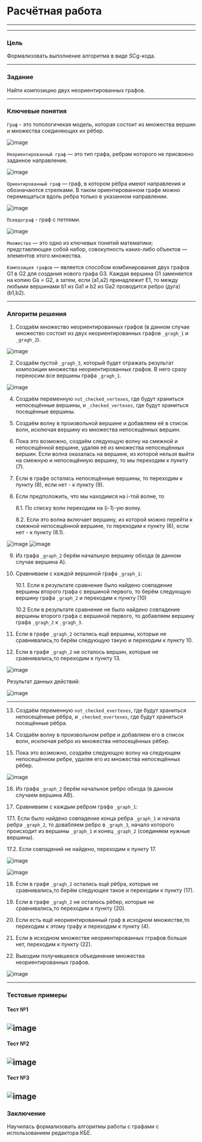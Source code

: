 # Расчётная работа

---
---

### Цель

Формализовать выполнение алгоритма в виде SCg-кода.

---


### Задание

Найти композицию двух неориентированных графов.

---

### Ключевые понятия

`Граф` - это топологичекая модель, которая состоит из множества вершин и множества соединяющих их рёбер. 

![image](https://github.com/iis-32170x/RPIIS/blob/%D0%A0%D1%83%D0%BC%D1%8F%D0%BD%D1%86%D0%B5%D0%B2%D0%B0_%D0%AF/Sem2/images/%D0%B3%D1%80%D0%B0%D1%84.png)


`Неориентированный граф` —  это тип графа, ребрам которого не присвоено заданное направление.

![image](https://github.com/iis-32170x/RPIIS/blob/%D0%A0%D1%83%D0%BC%D1%8F%D0%BD%D1%86%D0%B5%D0%B2%D0%B0_%D0%AF/Sem2/images/%D0%BD%D0%B5%D0%BE%D1%80%D0%B5%D0%BD%D1%82%D0%B8%D1%80%D0%BE%D0%B2%D0%B0%D0%BD%D0%BD%D1%8B%D0%B9%D0%B3%D1%80%D0%B0%D1%84.png)


`Ориентированный граф` — граф, в котором рёбра имеют направления и обозначаются стрелками. В таком ориентированном графе можно перемещаться вдоль ребра только в указанном направлении.

![image](https://github.com/iis-32170x/RPIIS/blob/%D0%A0%D1%83%D0%BC%D1%8F%D0%BD%D1%86%D0%B5%D0%B2%D0%B0_%D0%AF/Sem2/images/%D0%BE%D1%80%D0%B5%D0%BD%D1%82%D0%B8%D1%80%D0%BE%D0%B2%D0%B0%D0%BD%D0%BD%D1%8B%D0%B9%20%D0%B3%D1%80%D0%B0%D1%84.png)


`Псевдограф` - граф с петлями.

![image](https://github.com/iis-32170x/RPIIS/blob/%D0%A0%D1%83%D0%BC%D1%8F%D0%BD%D1%86%D0%B5%D0%B2%D0%B0_%D0%AF/Sem2/images/%D0%BF%D1%81%D0%B5%D0%B2%D0%B4%D0%BE%D0%B3%D1%80%D0%B0%D1%84.png)


`Множество` — это одно из ключевых понятий математики; представляющее собой набор, совокупность каких-либо объектов — элементов этого множества.


`Композиция графов` —  является способом комбинирования двух графов G1 в G2 для создания нового графа G3. Каждая вершина G1 заменяется на копию Ga = G2, а затем, если (a1,a2) принадлежит E1, то между любыми вершинами b1 из Ga1 и b2 из Ga2 проводится ребро (дуга) (b1,b2). 

---


 ### Алгоритм решения 

1. Создаём множество неориентированных графов (в данном случае множество состоит из двух неориентированных графов `_gragh_1` и `_gragh_2`). 

![image](https://github.com/iis-32170x/RPIIS/blob/%D0%A0%D1%83%D0%BC%D1%8F%D0%BD%D1%86%D0%B5%D0%B2%D0%B0_%D0%AF/Sem2/images/%D0%B4%D0%B0%D0%BD%D0%BE.png)


2. Создаём пустой `_gragh_3`, который будет отражать результат композиции множества неориентированных графов. В него сразу переносим все вершины графа `_gragh_1`.

![image](https://github.com/iis-32170x/RPIIS/blob/%D0%A0%D1%83%D0%BC%D1%8F%D0%BD%D1%86%D0%B5%D0%B2%D0%B0_%D0%AF/Sem2/images/%D1%88%D0%B0%D0%B31.png)


4. Создаём переменную `not_checked_vertexes`, где будут храниться непосещённые вершины, и `_checked_vertexes`, где будут храниться посещённые вершины.

5. Создаём волну в произвольной вершине и добавляем её в список волн, исключая вершину из множества непосещённых вершин.

6. Пока это возможно, создаём следующую волну на смежной и непосещённой вершине, удаляя её из множества непосещённых вершин. Если волна оказалась на вершине, из которой нельзя выйти на смежную и непосещённую вершину, то мы переходим к пункту (7).

7. Если в графе остались непосещённые вершины, то переходим к пункту (8), если нет - к пункту (9).

8. Если предположить, что мы находимся на i-той волне, то

    8.1. По списку волн переходим на (i-1)-ую волну.

    8.2. Если это волна включает вершину, из которой можно перейти к смежной непосещённой вершине, то переходим к пункту (6), если нет - к пункту (8.1).

![image](https://github.com/iis-32170x/RPIIS/blob/%D0%A0%D1%83%D0%BC%D1%8F%D0%BD%D1%86%D0%B5%D0%B2%D0%B0_%D0%AF/Sem2/images/%D1%88%D0%B0%D0%B32.png)
![image](https://github.com/iis-32170x/RPIIS/blob/%D0%A0%D1%83%D0%BC%D1%8F%D0%BD%D1%86%D0%B5%D0%B2%D0%B0_%D0%AF/Sem2/images/%D1%88%D0%B0%D0%B33.png)

9. Из графа `_graph_2` берём начальную вершину обхода (в данном случае вершина A).

10. Сравниваем с каждой вершиной графа `_graph_1`:

	10.1. Если в результате сравнение было найдено совпадение вершины второго графа с вершиной первого, то берём следующую вершину графа `_graph_2` и переходим к пункту (10)

	10.2 Если в результате сравнение не было найдено совпадение вершины второго графа с вершиной первого, то добавляем вершину графа `_gragh_2` к `_gragh_3`.

11. Если в графе `_gragh_2` остались ещё вершины, которые не сравнивались,то берём следующую такую и переходим к пункту 10.

12. Если в графе `_gragh_2` не осталось вершин, которые не сравнивались,то переходим к пункту 13.

![image](https://github.com/iis-32170x/RPIIS/blob/%D0%A0%D1%83%D0%BC%D1%8F%D0%BD%D1%86%D0%B5%D0%B2%D0%B0_%D0%AF/Sem2/images/%D1%88%D0%B0%D0%B34.png)


Результат данных действий:

![image](https://github.com/iis-32170x/RPIIS/blob/%D0%A0%D1%83%D0%BC%D1%8F%D0%BD%D1%86%D0%B5%D0%B2%D0%B0_%D0%AF/Sem2/images/%D1%88%D0%B0%D0%B35.png)

---

13. Создаём переменную `not_checked_evertexes`, где будут храниться непосещённые рёбра, и `_checked_еvertexes`, где будут храниться посещённые рёбра.

14. Создаём волну в произвольном ребре и добавляем его в список волн, исключая ребро из множества непосещённых рёбер.

15. Пока это возможно, создаём следующую волну на следующем непосещённом ребре, удаляя его из множества непосещённых рёбер.

![image](https://github.com/iis-32170x/RPIIS/blob/%D0%A0%D1%83%D0%BC%D1%8F%D0%BD%D1%86%D0%B5%D0%B2%D0%B0_%D0%AF/Sem2/images/%D1%88%D0%B0%D0%B36.png)

16. Из графа `_graph_2` берём начальное ребро обхода (в данном случаем вершина АB).

17. Сравниваем с каждым ребром графа `_graph_1`:

17.1.  Если было найдено совпадение конца ребра `_graph_1` и начала ребра `_graph_2`, то довабляем ребро в `_graph_3`, начало которого происходит из вершины `_graph_1` и конец `_graph_2` (соединяем нужные вершины). 

17.2. Если совпадений не найдено, переходим к пункту 17.

![image](https://github.com/iis-32170x/RPIIS/blob/%D0%A0%D1%83%D0%BC%D1%8F%D0%BD%D1%86%D0%B5%D0%B2%D0%B0_%D0%AF/Sem2/images/%D1%88%D0%B0%D0%B37.png)

![image](https://github.com/iis-32170x/RPIIS/blob/%D0%A0%D1%83%D0%BC%D1%8F%D0%BD%D1%86%D0%B5%D0%B2%D0%B0_%D0%AF/Sem2/images/%D1%88%D0%B0%D0%B38.png)


18. Если в графе `_gragh_2` остались ещё рёбра, которые не сравнивались,то берём следующее такое и переходим к пункту (17).

19. Если в графе `_gragh_2` не осталось рёбер, которые не сравнивались,то переходим к пункту (20).

20. Если есть ещё неориентированный граф в исходном множестве,то переходим к этому графу и переходим к пункту (4).

21. Если в исходном множестве неориентированных гграфов больше нет, переходим к пункту (22).

22. Выводим получившееся объединение множества неориентированных графов.

![image](https://github.com/iis-32170x/RPIIS/blob/%D0%A0%D1%83%D0%BC%D1%8F%D0%BD%D1%86%D0%B5%D0%B2%D0%B0_%D0%AF/Sem2/images/%D1%80%D0%B5%D0%B7%D1%83%D0%BB%D1%8C%D1%82%D0%B0%D1%82.png)

---


### Тестовые примеры

#### Тест №1

![image](https://github.com/iis-32170x/RPIIS/blob/%D0%A0%D1%83%D0%BC%D1%8F%D0%BD%D1%86%D0%B5%D0%B2%D0%B0_%D0%AF/Sem2/images/%D1%80%D0%B5%D0%B7%D1%83%D0%BB%D1%8C%D1%82%D0%B0%D1%821.png)
---

#### Тест №2

![image](https://github.com/iis-32170x/RPIIS/blob/%D0%A0%D1%83%D0%BC%D1%8F%D0%BD%D1%86%D0%B5%D0%B2%D0%B0_%D0%AF/Sem2/images/%D1%80%D0%B5%D0%B7%D1%83%D0%BB%D1%8C%D1%82%D0%B0%D1%822.png)
---

#### Тест №3

![image](https://github.com/iis-32170x/RPIIS/blob/%D0%A0%D1%83%D0%BC%D1%8F%D0%BD%D1%86%D0%B5%D0%B2%D0%B0_%D0%AF/Sem2/images/%D1%80%D0%B5%D0%B7%D1%83%D0%BB%D1%8C%D1%82%D0%B0%D1%823.png)
---


### Заключение 

Научилась формализовать алгоритмы работы с графами с использованием редактора КБЕ.
